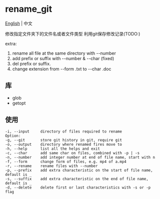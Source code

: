 # rename_git

[English](./README.md) | 中文

修改指定文件夹下的文件名或者文件类型
利用git保存修改记录(TODO:)

extra:

1. rename all file at the same directory with --number
2. add prefix or suffix with --number & --char (fixed)
3. del prefix or suffix.
4. change extension from --form .txt to --char .doc

## 库

- glob
- getopt

## 使用

    -i, --input     directory of files required to rename
    Option:
    -g, --git       store git history in git, require git
    -o, --output    directory where renamed fires move to
    -h, --help      list all the helps and exit
    -c, --char      add same char on files, combined with -p | -s
    -n, --number    add integer number at end of file name, start with n
    -f, --form      change form of files, e.g. mp4 of a.mp4
    -r, --rename    rename files with --number
    -p, --prefix    add extra characteristic on the start of file name, default is _
    -s, --suffix    add extra characteristic on the end of file name, default is _
    -d, --delete    delete first or last characteristics with -s or -p flag
